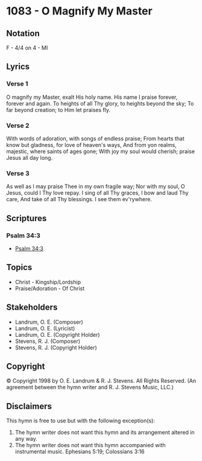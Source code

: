 # 1083 - O Magnify My Master

## Notation

F - 4/4 on 4 - MI

## Lyrics

### Verse 1

O magnify my Master, exalt His holy name. His name I praise forever, forever and again. To heights of all Thy glory, to heights beyond the sky; To far beyond creation; to Him let praises fly.

### Verse 2

With words of adoration, with songs of endless praise; From hearts that know but gladness, for love of heaven's ways, And from yon realms, majestic, where saints of ages gone; With joy my soul would cherish; praise Jesus all day long.

### Verse 3

As well as I may praise Thee in my own fragile way; Nor with my soul, O Jesus, could I Thy love repay. I sing of all Thy graces, I bow and laud Thy care, And take of all Thy blessings. I see them ev'rywhere.


## Scriptures

### Psalm 34:3

- [Psalm 34:3](https://www.biblegateway.com/passage/?search=Psalm%2034%3A3)


## Topics

- Christ - Kingship/Lordship
- Praise/Adoration - Of Christ

## Stakeholders

- Landrum, O. E. (Composer)
- Landrum, O. E. (Lyricist)
- Landrum, O. E. (Copyright Holder)
- Stevens, R. J. (Composer)
- Stevens, R. J. (Copyright Holder)

## Copyright

© Copyright 1998 by O. E. Landrum & R. J. Stevens. All Rights Reserved.
(An agreement between the hymn writer and R. J. Stevens Music, LLC.)

## Disclaimers

This hymn is free to use but with the following exception(s):
1. The hymn writer does not want this hymn and its arrangement altered in any way.
2. The hymn writer does not want this hymn accompanied with instrumental music.
Ephesians 5:19; Colossians 3:16

